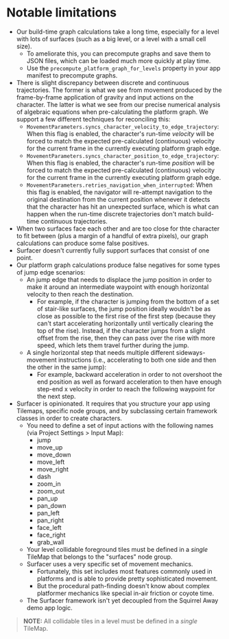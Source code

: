 # Notable limitations

-   Our build-time graph calculations take a long time, especially for a level with lots of surfaces (such as a big level, or a level with a small cell size).
    -   To ameliorate this, you can precompute graphs and save them to JSON files, which can be loaded much more quickly at play time.
    -   Use the `precompute_platform_graph_for_levels` property in your app manifest to precompute graphs.
-   There is slight discrepancy between discrete and continuous trajectories. The former is what we see from movement produced by the frame-by-frame application of gravity and input actions on the character. The latter is what we see from our precise numerical analysis of algebraic equations when pre-calculating the platform graph. We support a few different techniques for reconciling this:
    -   `MovementParameters.syncs_character_velocity_to_edge_trajectory`: When this flag is enabled, the character's run-time _velocity_ will be forced to match the expected pre-calculated (continuous) velocity for the current frame in the currently executing platform graph edge.
    -   `MovementParameters.syncs_character_position_to_edge_trajectory`: When this flag is enabled, the character's run-time _position_ will be forced to match the expected pre-calculated (continuous) velocity for the current frame in the currently executing platform graph edge.
    -   `MovementParameters.retries_navigation_when_interrupted`: When this flag is enabled, the navigator will re-attempt navigation to the original destination from the current position whenever it detects that the character has hit an unexpected surface, which is what can happen when the run-time discrete trajectories don't match build-time continuous trajectories.
-   When two surfaces face each other and are too close for thte character to fit between (plus a margin of a handful of extra pixels), our graph calculations can produce some false positives.
-   Surfacer doesn't currently fully support surfaces that consist of one point.
-   Our platform graph calculations produce false negatives for some types of jump edge scenarios:
    -   An jump edge that needs to displace the jump position in order to make it around an intermediate waypoint with enough horizontal velocity to then reach the destination.
        -   For example, if the character is jumping from the bottom of a set of stair-like surfaces, the jump position ideally wouldn't be as close as possible to the first rise of the first step (because they can't start accelerating horizontally until vertically clearing the top of the rise). Instead, if the character jumps from a slight offset from the rise, then they can pass over the rise with more speed, which lets them travel further during the jump.
    -   A single horizontal step that needs multiple different sideways-movement instructions (i.e., accelerating to both one side and then the other in the same jump):
        -   For example, backward acceleration in order to not overshoot the end position as well as forward acceleration to then have enough step-end x velocity in order to reach the following waypoint for the next step.
-   Surfacer is opinionated. It requires that you structure your app using Tilemaps, specific node groups, and by subclassing certain framework classes in order to create characters.
    -   You need to define a set of input actions with the following names (via Project Settings > Input Map):
        -   jump
        -   move_up
        -   move_down
        -   move_left
        -   move_right
        -   dash
        -   zoom_in
        -   zoom_out
        -   pan_up
        -   pan_down
        -   pan_left
        -   pan_right
        -   face_left
        -   face_right
        -   grab_wall
    -   Your level collidable foreground tiles must be defined in a _single_ TileMap that belongs to the "surfaces" node group.
    -   Surfacer uses a very specific set of movement mechanics.
        -   Fortunately, this set includes most features commonly used in platforms and is able to provide pretty sophisticated movement.
        -   But the procedural path-finding doesn't know about complex platformer mechanics like special in-air friction or coyote time.
    -   The Surfacer framework isn't yet decoupled from the Squirrel Away demo app logic.

> **NOTE:** All collidable tiles in a level must be defined in a _single_ TileMap.
